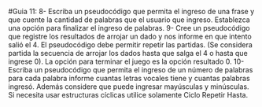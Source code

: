 #Guia 11:
8- Escriba un pseudocódigo que permita el ingreso de una frase y que cuente la cantidad
de palabras que el usuario que ingreso. Establezca una opción para finalizar el ingreso de
palabras.
9- Cree un pseudocódigo que registre los resultados de arrojar un dado y nos informe en
que intento salió el 4. El pseudocódigo debe permitir repetir las partidas. (Se considera
partida la secuencia de arrojar los dados hasta que salga el 4 o hasta que ingrese 0). La
opción para terminar el juego es la opción resultado 0.
10- Escriba un pseudocódigo que permita el ingreso de un número de palabras para cada
palabra informe cuantas letras vocales tiene y cuantas palabras ingresó. Además
considere que puede ingresar mayúsculas y minúsculas. Si necesita usar estructuras
cíclicas utilice solamente Ciclo Repetir Hasta.